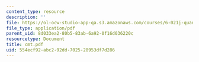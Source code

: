 ```yaml
---
content_type: resource
description: ''
file: https://ol-ocw-studio-app-qa.s3.amazonaws.com/courses/6-021j-quantitative-physiology-cells-and-tissues-fall-2004/554ecf92abc292dd702528953df7d286_cmt.pdf
file_type: application/pdf
parent_uid: 8d033ea2-80b5-83ab-6a92-0f16d036220c
resourcetype: Document
title: cmt.pdf
uid: 554ecf92-abc2-92dd-7025-28953df7d286
---
```

